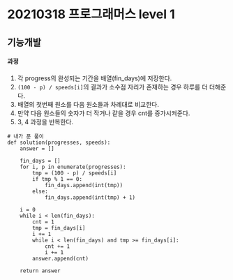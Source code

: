 # 20210318 프로그래머스 level 1

## 기능개발

#### 과정
1. 각 progress의 완성되는 기간을 배열(fin_days)에 저장한다.
2. `(100 - p) / speeds[i]`의 결과가 소수점 자리가 존재하는 경우 하루를 더 더해준다.
3. 배열의 첫번째 원소를 다음 원소들과 차례대로 비교한다.
4. 만약 다음 원소들의 숫자가 더 작거나 같을 경우 cnt를 증가시켜준다.
5. 3, 4 과정을 반복한다.
```
# 내가 푼 풀이
def solution(progresses, speeds):
    answer = []

    fin_days = []
    for i, p in enumerate(progresses):
        tmp = (100 - p) / speeds[i]
        if tmp % 1 == 0:
            fin_days.append(int(tmp))
        else:
            fin_days.append(int(tmp) + 1)

    i = 0
    while i < len(fin_days):
        cnt = 1
        tmp = fin_days[i]
        i += 1
        while i < len(fin_days) and tmp >= fin_days[i]:
            cnt += 1
            i += 1
        answer.append(cnt)

    return answer
```
